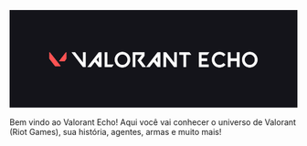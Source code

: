 
![Valorant Echo Logo](https://github.com/kauamassei/valorant-echo/blob/main/public/valorantLogoGithub.png)

Bem vindo ao Valorant Echo!
Aqui você vai conhecer o universo de Valorant (Riot Games), sua história, agentes, armas e muito mais!
